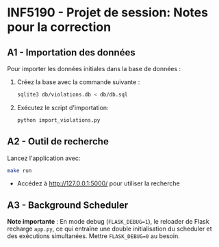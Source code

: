 # INF5190 - Projet de session: Notes pour la correction

## A1 - Importation des données
Pour importer les données initiales dans la base de données :
1. Créez la base avec la commande suivante :
   ```bash
   sqlite3 db/violations.db < db/db.sql
   ```

2. Exécutez le script d'importation: 
    ```python
    python import_violations.py
    ```

## A2 - Outil de recherche
Lancez l'application avec: 
```bash
make run
```
- Accédez à http://127.0.0.1:5000/ pour utiliser la recherche 

 ## A3 - Background Scheduler

**Note importante** : En mode debug (`FLASK_DEBUG=1`), le reloader de Flask recharge `app.py`, ce qui entraîne une double initialisation du scheduler et des exécutions simultanées. Mettre `FLASK_DEBUG=0` au besoin.